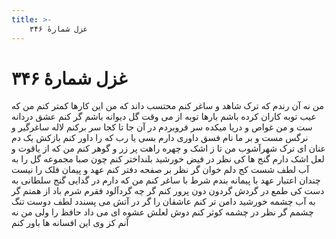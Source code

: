 ```yaml
---
title: >-
    غزل شمارهٔ ۳۴۶
---
```

# غزل شمارهٔ ۳۴۶

من نه آن رندم که ترک شاهد و ساغر کنم
محتسب داند که من این کارها کمتر کنم
من که عیب توبه کاران کرده باشم بارها
توبه از می وقت گل دیوانه باشم گر کنم
عشق دردانه ست و من غواص و دریا میکده
سر فروبردم در آن جا تا کجا سر برکنم
لاله ساغرگیر و نرگس مست و بر ما نام فسق
داوری دارم بسی یا رب که را داور کنم
بازکش یک دم عنان ای ترک شهرآشوب من
تا ز اشک و چهره راهت پر زر و گوهر کنم
من که از یاقوت و لعل اشک دارم گنج ها
کی نظر در فیض خورشید بلنداختر کنم
چون صبا مجموعه گل را به آب لطف شست
کج دلم خوان گر نظر بر صفحه دفتر کنم
عهد و پیمان فلک را نیست چندان اعتبار
عهد با پیمانه بندم شرط با ساغر کنم
من که دارم در گدایی گنج سلطانی به دست
کی طمع در گردش گردون دون پرور کنم
گر چه گردآلود فقرم شرم باد از همتم
گر به آب چشمه خورشید دامن تر کنم
عاشقان را گر در آتش می پسندد لطف دوست
تنگ چشمم گر نظر در چشمه کوثر کنم
دوش لعلش عشوه ای می داد حافظ را ولی
من نه آنم کز وی این افسانه ها باور کنم
